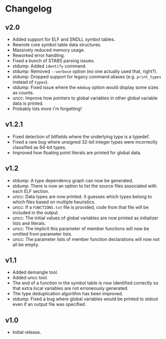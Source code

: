 # Changelog

## v2.0

- Added support for ELF and SNDLL symbol tables.
- Rewrote core symbol table data structures.
- Massively reduced memory usage.
- Reworked error handling.
- Fixed a bunch of STABS parsing issues.
- stdump: Added `identify` command.
- stdump: Removed `--verbose` option (no one actually used that, right?).
- stdump: Dropped support for legacy command aliases (e.g. `print_types` instead of `types`).
- stdump: Fixed issue where the `mdebug` option would display some sizes as counts.
- uncc: Improve how pointers to global variables in other global variable data is printed.
- Probably lots more I'm forgetting!

## v1.2.1

- Fixed detection of bitfields where the underlying type is a typedef.
- Fixed a rare bug where unsigned 32-bit integer types were incorrectly classified as 64-bit types.
- Improved how floating point literals are printed for global data.

## v1.2

- stdump: A type dependency graph can now be generated.
- stdump: There is now an option to list the source files associated with each ELF section.
- uncc: Data types are now printed. It guesses which types belong to which files based on multiple heuristics.
- uncc: If a `FUNCTIONS.txt` file is provided, code from that file will be included in the output.
- uncc: The initial values of global variables are now printed as initializer lists and literals.
- uncc: The implicit this parameter of member functions will now be omitted from parameter lists.
- uncc: The parameter lists of member function declarations will now not all be empty.

## v1.1

- Added demangle tool.
- Added uncc tool.
- The end of a function in the symbol table is now identified correctly so that extra local variables are not erroneously generated.
- The type deduplication algorithm has been improved.
- stdump: Fixed a bug where global variables would be printed to stdout even if an output file was specified.

## v1.0

- Initial release.
